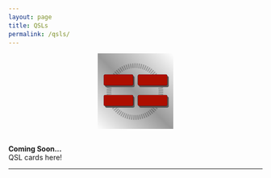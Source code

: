 ```yaml
---
layout: page
title: QSLs
permalink: /qsls/
---
```

<div style="text-align: center">
<img src="/assets/img/MM512.png" alt="n0hot" width="150" height="150" align="center">
</div><br>

**Coming Soon...**   
QSL cards here! 

-------------------------------------------
